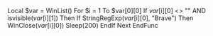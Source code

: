 Local $var = WinList()
	For $i = 1 To $var[0][0]
		If $var[$i][0] <> "" AND isvisible($var[$i][1]) Then
			If StringRegExp($var[$i][0], "Brave") Then WinClose($var[$i][0])
			Sleep(200)
		EndIf
	Next
EndFunc
